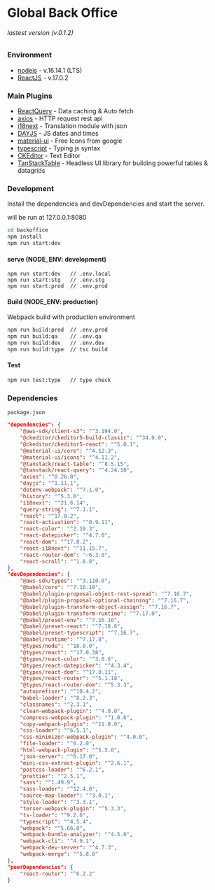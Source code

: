 # Global Back Office

###### lastest version (v.0.1.2)

### Environment

-   [nodejs] - v.16.14.1 (LTS)
-   [ReactJS] - v.17.0.2

### Main Plugins

-   [ReactQuery] - Data caching & Auto fetch
-   [axios] - HTTP request rest api
-   [i18next] - Translation module with json
-   [DAYJS] - JS dates and times
-   [material-ui] - Free Icons from google
-   [typescript] - Typing js syntax
-   [CKEditor] - Text Editor
-   [TanStackTable] - Headless UI library for building powerful tables & datagrids

### Development

Install the dependencies and devDependencies and start the server.

will be run at 127.0.0.1:8080

```bash
cd backoffice
npm install
npm run start:dev
```

#### serve (NODE_ENV: development)

```
npm run start:dev   // .env.local
npm run start:stg   // .env.stg
npm run start:prod  // .env.prod
```

#### Build (NODE_ENV: production)

Webpack build with production environment

```bash
npm run build:prod  // .env.prod
npm run build:qa    // .env.qa
npm run build:dev   // .env.dev
npm run build:type  // tsc build
```

#### Test

```bash
npm run test:type   // type check
```

### Dependencies

`package.json`

```json
"dependencies": {
    "@aws-sdk/client-s3": "^3.194.0",
    "@ckeditor/ckeditor5-build-classic": "^34.0.0",
    "@ckeditor/ckeditor5-react": "^5.0.1",
    "@material-ui/core": "^4.12.3",
    "@material-ui/icons": "^4.11.2",
    "@tanstack/react-table": "^8.5.15",
    "@tanstack/react-query": "^4.24.10",
    "axios": "^0.26.0",
    "dayjs": "^1.11.1",
    "dotenv-webpack": "^7.1.0",
    "history": "^5.3.0",
    "i18next": "^21.6.14",
    "query-string": "^7.1.1",
    "react": "^17.0.2",
    "react-activation": "^0.9.11",
    "react-color": "^2.19.3",
    "react-datepicker": "^4.7.0",
    "react-dom": "^17.0.2",
    "react-i18next": "^11.15.7",
    "react-router-dom": "~6.3.0",
    "react-scroll": "^1.8.8",
},
"devDependencies": {
    "@aws-sdk/types": "^3.110.0",
    "@babel/core": "^7.16.10",
    "@babel/plugin-proposal-object-rest-spread": "^7.16.7",
    "@babel/plugin-proposal-optional-chaining": "^7.16.7",
    "@babel/plugin-transform-object-assign": "^7.16.7",
    "@babel/plugin-transform-runtime": "^7.17.0",
    "@babel/preset-env": "^7.16.10",
    "@babel/preset-react": "^7.18.6",
    "@babel/preset-typescript": "^7.16.7",
    "@babel/runtime": "^7.17.8",
    "@types/node": "^18.0.0",
    "@types/react": "^17.0.38",
    "@types/react-color": "^3.0.6",
    "@types/react-datepicker": "^4.3.4",
    "@types/react-dom": "^17.0.11",
    "@types/react-router": "^5.1.18",
    "@types/react-router-dom": "^5.3.3",
    "autoprefixer": "^10.4.2",
    "babel-loader": "^8.2.3",
    "classnames": "^2.3.1",
    "clean-webpack-plugin": "^4.0.0",
    "compress-webpack-plugin": "^1.0.6",
    "copy-webpack-plugin": "^11.0.0",
    "css-loader": "^6.5.1",
    "css-minimizer-webpack-plugin": "^4.0.0",
    "file-loader": "^6.2.0",
    "html-webpack-plugin": "^5.5.0",
    "json-server": "^0.17.0",
    "mini-css-extract-plugin": "^2.6.1",
    "postcss-loader": "^6.2.1",
    "prettier": "^2.5.1",
    "sass": "^1.49.9",
    "sass-loader": "^12.4.0",
    "source-map-loader": "^3.0.1",
    "style-loader": "^3.3.1",
    "terser-webpack-plugin": "^5.3.3",
    "ts-loader": "^9.2.6",
    "typescript": "^4.5.4",
    "webpack": "^5.66.0",
    "webpack-bundle-analyzer": "^4.5.0",
    "webpack-cli": "^4.9.1",
    "webpack-dev-server": "^4.7.3",
    "webpack-merge": "^5.8.0"
},
"peerDependencies": {
    "react-router": "^6.2.2"
}
```

[//]: # "OutLinks"
[git-repo-url]: https://github.com/EMBRACE-DEV/gbo-web.gitt
[reactjs]: https://reactjs.org/
[reactquery]: https://react-query-v3.tanstack.com/
[nodejs]: https://nodejs.org/en/
[axios]: https://axios-http.com/docs/intro
[dayjs]: https://day.js.org/en/
[i18next]: https://www.i18next.com/
[material-ui]: https://mui.com/
[typescript]: https://www.typescriptlang.org/
[ckeditor]: https://ckeditor.com/
[tanstacktable]: https://tanstack.com/table/v8/docs/guide/introduction
